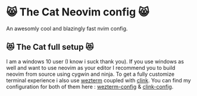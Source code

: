 # :smile_cat: The Cat Neovim config :smile_cat:

An awesomly cool and blazingly fast nvim config.

## :heart_eyes_cat: The Cat full setup :heart_eyes_cat:

I am a windows 10 user (I know i suck thank you).
If you use windows as well and want to use neovim as your editor I recommend you to build neovim from source using cygwin and ninja.
To get a fully customize terminal experience i also use [wezterm](https://github.com/wez/wezterm) coupled with [clink](https://github.com/chrisant996/clink).
You can find my configuration for both of them here : [wezterm-config](https://github.com/theCat69/wezterm-config) & [clink-config](https://github.com/theCat69/clink-config).


